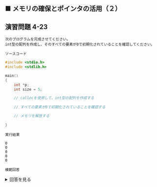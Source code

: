 ## ■ メモリの確保とポインタの活用（２）

## 演習問題 4-23

```
次のプログラムを完成させてください。
int型の配列を作成し、そのすべての要素が0で初期化されていることを確認してください。
```

`ソースコード`

```c
#include <stdio.h>
#include <stdlib.h>

main()
{
    int *p;
    int size = 5;

    // callocを使用して、int型の配列を作成する
    
    // すべての要素が0で初期化されていることを確認する

    // メモリを解放する
    
}
```

`実行結果`

```
0
0
0
0
0
```

`模範回答`
<details>
<summary>回答を見る</summary>

```c
#include <stdio.h>
#include <stdlib.h>

main()
{
  int *p;
  int size = 5;

  // callocを使用して、int型の配列を作成する
  // calloc(確保する区画の個数, 確保する領域のバイト数)
  p = (int *)calloc(size, sizeof(int));

  // すべての要素が0で初期化されていることを確認する
  for(int i = 0; i < size; i++) {
    printf("%d\n", p[i]);
  }

  // メモリを解放する
  free(p);
}
```

</details>
